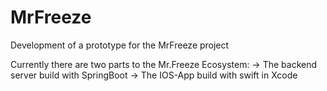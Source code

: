 # MrFreeze
Development of a prototype for the MrFreeze project

Currently there are two parts to the Mr.Freeze Ecosystem:
-> The backend server build with SpringBoot
-> The IOS-App build with swift in Xcode
